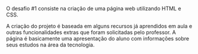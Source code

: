 O desafio #1 consiste na criação de uma página web utilizando HTML e CSS.

A criação do projeto é baseada em alguns recursos já aprendidos em aula e outras funcionalidades extras
que foram solicitadas pelo professor. A página é basicamente uma apresentação do aluno com informações
sobre seus estudos na área da tecnologia.
